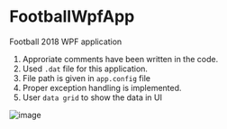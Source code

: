 # FootballWpfApp
Football 2018 WPF application

1. Approriate comments have been written in the code.
2. Used `.dat` file for this application.
3. File path is given in `app.config` file
4. Proper exception handling is implemented.
5. User `data grid` to show the data in  UI 

![image](https://user-images.githubusercontent.com/34414643/42724985-50d31538-879a-11e8-9b96-578fa831b9a3.png)

